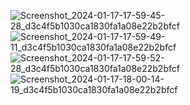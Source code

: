 ![Screenshot_2024-01-17-17-59-45-28_d3c4f5b1030ca1830fa1a08e22b2bfcf](https://github.com/ishankinger/Mars-Real-Estate/assets/116195006/952d72e3-ed80-44d1-abbc-f9793b4530c7)
![Screenshot_2024-01-17-17-59-49-11_d3c4f5b1030ca1830fa1a08e22b2bfcf](https://github.com/ishankinger/Mars-Real-Estate/assets/116195006/ad70b5c7-ffd1-4907-b53a-5321e5790107)
![Screenshot_2024-01-17-17-59-52-28_d3c4f5b1030ca1830fa1a08e22b2bfcf](https://github.com/ishankinger/Mars-Real-Estate/assets/116195006/f448c8aa-6321-417c-b61e-141384ab7aae)
![Screenshot_2024-01-17-18-00-14-19_d3c4f5b1030ca1830fa1a08e22b2bfcf](https://github.com/ishankinger/Mars-Real-Estate/assets/116195006/09556bf8-2e97-4fdc-99a1-4091cc7dc22e)
